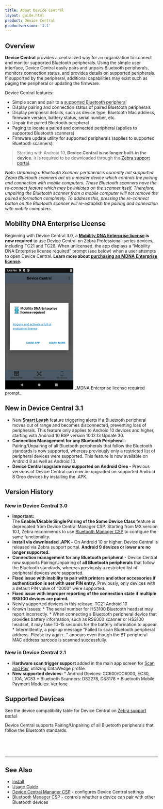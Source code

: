 ```yaml
---
title: About Device Central
layout: guide.html
product: Device Central
productversion: '3.1'
---
```


## Overview

**Device Central** provides a centralized way for an organization to connect and monitor supported Bluetooth peripherals.  Using the simple user interface, Device Central easily pairs and unpairs Bluetooth peripherals, monitors connection status, and provides details on supported peripherals. If supported by the peripheral, additional capabilities may exist such as paging the peripheral or updating the firmware. 

Device Central features:

* Simple scan and pair to a [supported Bluetooth peripheral](#supporteddevices)
* Display pairing and connection status of paired Bluetooth peripherals
* Display peripheral details, such as device type, Bluetooth Mac address, firmware version, battery status, serial number, etc.
* Unpair the paired Bluetooth peripheral 
* Paging to locate a paired and connected peripheral (applies to supported Bluetooth scanners)
* Firmware update utility for supported peripherals (applies to supported Bluetooth scanners)

> Starting with Android 10, <b>Device Central is no longer built-in the device.</b> It is required to be downloaded through the <a href="https://www.zebra.com/us/en/support-downloads/software/utilities/device-central.html">Zebra support portal</a>. <br>

<p><i>Note: Unpairing a Bluetooth Scanner peripheral is currently not supported. Zebra Bluetooth scanners act as a master device which controls the pairing and connection with mobile computers. These Bluetooth scanners have the re-connect feature which may be initiated on the scanner itself. Therefore, unpairing the Bluetooth scanner from a mobile computer will not remove the paired information completely. To address this, pressing the re-connect button on the Bluetooth scanner will re-establish the pairing and connection with mobile computers.</i></p>

## Mobility DNA Enterprise License
Beginning with Device Central 3.0, a **[Mobility DNA Enterprise license](/licensing) is now required** to use Device Central on Zebra Professional-series devices, including TC21 and TC26. When unlicensed, the app displays a “Mobility DNA Enterprise license required” prompt (see below) when a user attempts to open Device Central.  **Learn more about [purchasing an MDNA Enterprise license](/licensing/process).** 

<img style="height:400px" src="device-central-licensing.png"/>
_MDNA Enterprise license required prompt_

## New in Device Central 3.1
* New **[Smart Leash](../usage/#smartleash)** feature triggering alerts if a Bluetooth peripheral moves out of range and becomes disconnected, preventing loss of peripherals. This feature only applies to Android 10 devices and higher, starting with Android 10 BSP version 10.12.13 Update 30.
* **Connection Management for any Bluetooth Peripheral -** Pairing/Unpairing of all Bluetooth peripherals that follow the Bluetooth standards is now supported, whereas previously only a restricted list of peripheral devices were supported. This feature is now available on Android 8 as well as Android 10. 
* **Device Central upgrade now supported on Android Oreo -** Previous versions of Device Central can now be upgraded on supported Android 8 Oreo devices by installing the .APK.

## Version History

### New in Device Central 3.0
* **Important:** <br>The **Enable/Disable Single Pairing of the Same Device Class** feature is deprecated from Device Central Manager CSP. Starting from MX version 10.1, Zebra recommends to use [Bluetooth Manager CSP](/mx/bluetoothmgr) to configure the same functionality.
* **Install via downloaded .APK -** On Android 10 or higher, Device Central is released via Zebra support portal. **Android 9 devices or lower are no longer supported.**
* **Connection management for any Bluetooth peripheral -** Device Central now supports Pairing/Unpairing of **all Bluetooth peripherals** that follow the Bluetooth standards, whereas previously a restricted list of peripheral devices were supported. 
* **Fixed issue with inability to pair with printers and other accessories if authentication is set with user PIN entry.** Previously, only devices with a default PIN value of "0000" were supported. 
* **Fixed issue with improper reporting of the connection state if multiple RS5100 devices are paired.**
* Newly supported devices in this release: TC21 Android 10
* Known Issues: 
      * The serial number for HS3100 Bluetooth headset may report incorrectly.
      * When connecting a Bluetooth peripheral device that provides battery information, such as RS6000 scanner or HS3100 headset, it may take 10-15 seconds for the battery information to appear.
      * Intermittently, a pop-up message "Failed to scan Bluetooth peripheral address. Please try again..." appears even though the BT peripheral MAC address barcode is scanned successfully.

### New in Device Central 2.1
* **Hardware scan trigger support** added in the main app screen for [Scan and Pair](../usage/#scanandpair), utilizing DataWedge profile. 
* **New supported devices:** 
      * Android Devices: CC600/CC6000, EC30, L10A, VC83
      * Bluetooth Scanners: DS2278, DS8178
      * Bluetooth Mobile Payment Modules: Verifone

## Supported Devices

See the device compatibility table for Device Central on [Zebra support portal](https://www.zebra.com/us/en/support-downloads/software/utilities/device-central.html).
<!--
<table class="facelift" style="width:25%" border="1" padding="5px">
  <tr bgcolor="#dce8ef">
    <th>Device</th>
    <th style="text-align:center">Android 10.x <br>(Q)</th>
  </tr>
  <tr>
    <td>TC21</td>
    <td style="text-align:center">&#x25cf;</td>
  </tr>
</table>
-->
Device Central supports Pairing/Unpairing of all Bluetooth peripherals that follow the Bluetooth standards.

<br><br><br>

<!-- -->
-----

## See Also

* [Install](../setup)
* [Usage Guide](../usage)
* [Device Central Manager CSP](/mx/devicecentralmgr) - configures Device Central settings
* [Bluetooth Manager CSP](/mx/bluetoothmgr) - controls whether a device can pair with other Bluetooth devices

